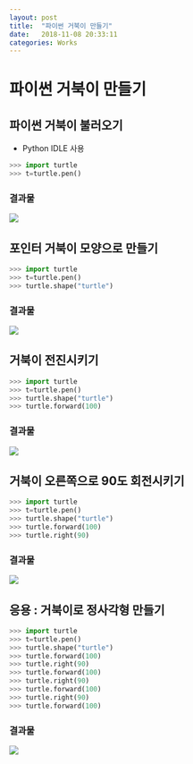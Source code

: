 ```yaml
---
layout: post
title:  "파이썬 거북이 만들기"
date:   2018-11-08 20:33:11
categories: Works
---
```

# 파이썬 거북이 만들기

## 파이썬 거북이 불러오기
- Python IDLE 사용
```python
>>> import turtle
>>> t=turtle.pen()
```
### 결과물

<a href='https://photos.google.com/share/AF1QipMQIQTVo-nLef9a5_t0j1z_ycOAHHUT94lXC4fMJ2ayD2SShZd8RCZ7zF1RaRD5AQ/photo/AF1QipPwmYiExG5DmaItaDwxRBRmUQI7s8B5HD9ReXwV?key=VTVoVlhpUlFtdkRWTTU3d25hRUpvZUpwd1IwQk5n&hl=ko'><img src='https://postfiles.pstatic.net/MjAxODExMDlfMTEw/MDAxNTQxNzU1MTY3ODYw.dEBslVXYdhJQ3kLzBWtbkjhlmFlpO_GW5XnmR70C1kQg.nxU37ptTe0oVPPXqH3TG9P-W7ainilOt4Hqff__4_MEg.PNG.porsche96/%EC%9D%B4%EB%AF%B8%EC%A7%80_3.png?type=w773' /></a> 

## 포인터 거북이 모양으로 만들기
```python
>>> import turtle
>>> t=turtle.pen()
>>> turtle.shape("turtle")
```
### 결과물

<a href='https://photos.google.com/share/AF1QipMQIQTVo-nLef9a5_t0j1z_ycOAHHUT94lXC4fMJ2ayD2SShZd8RCZ7zF1RaRD5AQ/photo/AF1QipPeueSigKwiL31VpUfRGK-vK8yaiXj9FkXUwr7c?key=VTVoVlhpUlFtdkRWTTU3d25hRUpvZUpwd1IwQk5n&hl=ko'><img src='https://postfiles.pstatic.net/MjAxODExMDlfMTc4/MDAxNTQxNzU1MTY3OTIx.kG7SRVX5iJgPLXaYB0DAm_KLB6StoCO5v9k6taNHFcAg.sJJGPiF9p_-jxAsKWusnMMh1Fe2uwsw8ngGy3FYN9o8g.PNG.porsche96/%EC%9D%B4%EB%AF%B8%EC%A7%80_4.png?type=w773' /></a> 

## 거북이 전진시키기
```python
>>> import turtle
>>> t=turtle.pen()
>>> turtle.shape("turtle")
>>> turtle.forward(100)
```
### 결과물

<a href='https://photos.google.com/share/AF1QipMQIQTVo-nLef9a5_t0j1z_ycOAHHUT94lXC4fMJ2ayD2SShZd8RCZ7zF1RaRD5AQ/photo/AF1QipOxmjOJeXq9Bynu8GY4DAEyRvkO96DZSS06rnm3?key=VTVoVlhpUlFtdkRWTTU3d25hRUpvZUpwd1IwQk5n&hl=ko'><img src='https://postfiles.pstatic.net/MjAxODExMDlfMTE0/MDAxNTQxNzU1MTY3OTE2.jsTpnBt42q2ljkhVhXV6vsQdG2gFqtpYbxXTUUbBpLMg.2Cuztb6o3K1hUdoaC3iXLxBrFcbTQV_WXuv-ZUT18F4g.PNG.porsche96/%EC%9D%B4%EB%AF%B8%EC%A7%80_5.png?type=w773' /></a>

## 거북이 오른쪽으로 90도 회전시키기
```python
>>> import turtle
>>> t=turtle.pen()
>>> turtle.shape("turtle")
>>> turtle.forward(100)
>>> turtle.right(90)
```
### 결과물

<a href='https://photos.google.com/share/AF1QipMQIQTVo-nLef9a5_t0j1z_ycOAHHUT94lXC4fMJ2ayD2SShZd8RCZ7zF1RaRD5AQ/photo/AF1QipOxbNNxehK7LI-ZSYEdu2ddB9xq3lqbOOeA-axC?key=VTVoVlhpUlFtdkRWTTU3d25hRUpvZUpwd1IwQk5n&hl=ko'><img src='https://postfiles.pstatic.net/MjAxODExMDlfMjQ4/MDAxNTQxNzU1MTY3OTE2.lZYw34N077XxFN2fULp6Ra0Yxo4o_u20b8UUthaT6o4g.R1J9AU_m8sLbq5HwNd-qujGPGZscEbH7Cq8ViP2t8Dwg.PNG.porsche96/%EC%9D%B4%EB%AF%B8%EC%A7%80_6.png?type=w773' /></a>

## 응용 : 거북이로 정사각형 만들기
```python
>>> import turtle
>>> t=turtle.pen()
>>> turtle.shape("turtle")
>>> turtle.forward(100)
>>> turtle.right(90)
>>> turtle.forward(100)
>>> turtle.right(90)
>>> turtle.forward(100)
>>> turtle.right(90)
>>> turtle.forward(100)
```
### 결과물

<a href='https://photos.google.com/share/AF1QipMQIQTVo-nLef9a5_t0j1z_ycOAHHUT94lXC4fMJ2ayD2SShZd8RCZ7zF1RaRD5AQ/photo/AF1QipMoEkZGP3Fux1vWQn7emCyKs68QkXqmsqTPQ5LM?key=VTVoVlhpUlFtdkRWTTU3d25hRUpvZUpwd1IwQk5n&hl=ko'><img src='https://postfiles.pstatic.net/MjAxODExMDlfNCAg/MDAxNTQxNzU1MTY3OTE4.QDTrP3Ey1VePgQS5RFBZJbJDYBtPK6NWYEPTz5F8JYgg.XjIJPlMOS-n2F7N9mzViAhqlevOdEHEa7I-TXXoWtCsg.PNG.porsche96/%EC%9D%B4%EB%AF%B8%EC%A7%80_7.png?type=w773' /></a>
